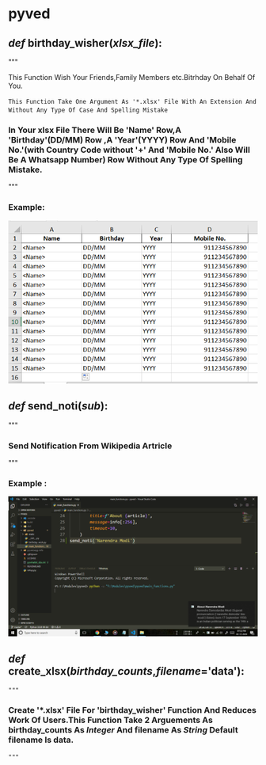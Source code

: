 # pyved

## *def* **birthday_wisher**(*xlsx_file*):

"""

This Function Wish Your Friends,Family Members etc.Bitrhday On Behalf Of You.

`This Function Take One Argument As '*.xlsx' File With An Extension And Without Any Type Of Case And Spelling Mistake`

### In Your xlsx File There Will Be **'Name'** Row,A **'Birthday'**(**DD/MM**) Row ,A 'Year'(**YYYY**) Row And 'Mobile No.'(**with Country Code without '+' And 'Mobile No.' Also Will Be A Whatsapp Number**) Row **Without Any Type Of Spelling Mistake.**

"""

### Example:

![Could't Load Image](https://github.com/Vedant404ButFound/pyved/blob/master/pyved/static/Example.png)

## *def* **send_noti**(*sub*):
"""
### **Send Notification From Wikipedia Artricle**
"""

### Example :

![Could't Load Image](https://github.com/Vedant404ButFound/pyved/blob/master/pyved/static/Notification.png)

## *def* **create_xlsx**(*birthday_counts*,*filename*='data'):
    """
###    Create **'*.xlsx'** File For **'birthday_wisher'** Function And Reduces Work Of Users.This Function Take 2 Arguements As **birthday_counts** As *Integer* And **filename** As *String* **Default filename Is data**.
    """